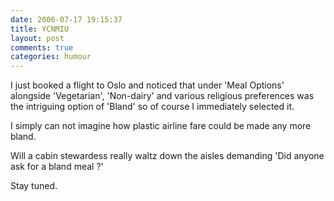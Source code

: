 ```yaml
---
date: 2006-07-17 19:15:37
title: YCNMIU
layout: post
comments: true
categories: humour
---
```

I just booked a flight to Oslo and noticed that under 'Meal Options'
alongside 'Vegetarian', 'Non-dairy' and various religious preferences
was the intriguing option of 'Bland' so of course I immediately selected
it.

I simply can not imagine how plastic airline fare could be made any more
bland.

Will a cabin stewardess really waltz down the aisles demanding 'Did
anyone ask for a bland meal ?'

Stay tuned.
